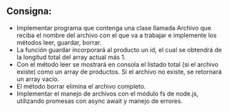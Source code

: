 ## Consigna:

<ul>
<li>Implementar programa que contenga una clase llamada Archivo que reciba el nombre del archivo con el que va a trabajar e implemente los métodos leer, guardar, borrar.</li>
<li>
La función guardar incorporará al producto un id, el cual se obtendrá de la longitud total del array actual más 1. </li>
<li>Con el método leer se mostrará en consola el listado total (si el archivo existe) como un array de productos. Si el archivo no existe, se retornará un array vacío.</li>
<li>El método borrar elimina el archivo completo.</li>
<li>Implementar el manejo de archivos con el módulo fs de node.js, utilizando promesas con async await y manejo de errores.</li>
</ul>
